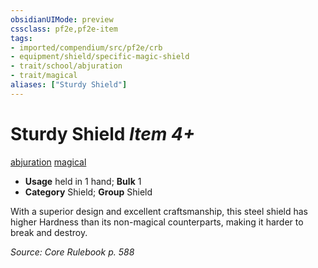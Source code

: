 ```yaml
---
obsidianUIMode: preview
cssclass: pf2e,pf2e-item
tags:
- imported/compendium/src/pf2e/crb
- equipment/shield/specific-magic-shield 
- trait/school/abjuration
- trait/magical
aliases: ["Sturdy Shield"]
---
```

# Sturdy Shield *Item 4+*  
[abjuration](abjuration.md)  [magical](magical.md)  

- **Usage** held in 1 hand; **Bulk** 1
- **Category** Shield; **Group** Shield 

With a superior design and excellent craftsmanship, this steel shield has higher Hardness than its non-magical counterparts, making it harder to break and destroy.

*Source: Core Rulebook p. 588*